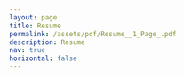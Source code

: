 ```yaml
---
layout: page
title: Resume
permalink: /assets/pdf/Resume__1_Page_.pdf
description: Resume
nav: true
horizontal: false
---
```


